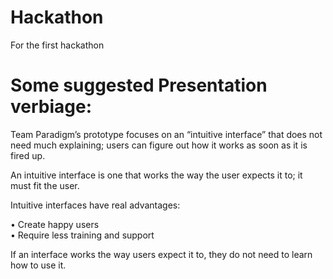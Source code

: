 # Hackathon
For the first hackathon
# Some suggested Presentation verbiage:

Team Paradigm’s prototype focuses on an “intuitive interface” that does not need much explaining; users can figure out how it works as soon as it is fired up.  

An intuitive interface is one that works the way the user expects it to; it must fit the user.

Intuitive interfaces have real advantages:

•	Create happy users  
•	Require less training and support

If an interface works the way users expect it to, they do not need to learn how to use it.
